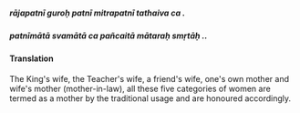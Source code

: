 ##### rājapatnī guroḥ patnī mitrapatnī tathaiva ca .
##### patnīmātā svamātā ca pañcaitā mātaraḥ smṛtāḥ ..

#### Translation

The King's wife, the Teacher's wife, a friend's  wife, one's own mother and wife's mother (mother-in-law), all these five categories of women are termed as a mother by the traditional usage and are honoured accordingly.